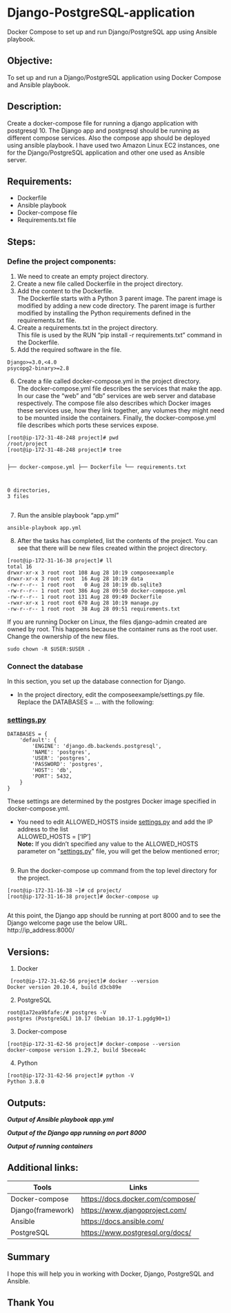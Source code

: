 # Django-PostgreSQL-application
Docker Compose to set up and run Django/PostgreSQL app using Ansible playbook.

<h2 class="code-line" data-line-start=1 data-line-end=2 ><a id="Objective_1"></a>Objective:</h2>
<p class="has-line-data" data-line-start="3" data-line-end="4">To set up and run a Django/PostgreSQL application using Docker Compose and Ansible playbook.</p>
<h2 class="code-line" data-line-start=5 data-line-end=6 ><a id="Description_5"></a>Description:</h2>
<p class="has-line-data" data-line-start="7" data-line-end="8">Create a docker-compose file for running a django application with postgresql 10. The Django app and postgresql should be running as different compose services. Also the compose app should be deployed using ansible playbook. I have used two Amazon Linux EC2 instances, one for the Django/PostgreSQL application and other one used as Ansible server.</p>
<h2 class="code-line" data-line-start=9 data-line-end=10 ><a id="Requirements_9"></a>Requirements:</h2>
<ul>
<li class="has-line-data" data-line-start="11" data-line-end="12">Dockerfile</li>
<li class="has-line-data" data-line-start="12" data-line-end="13">Ansible playbook</li>
<li class="has-line-data" data-line-start="13" data-line-end="14">Docker-compose file</li>
<li class="has-line-data" data-line-start="14" data-line-end="16">Requirements.txt file</li>
</ul>
<h2 class="code-line" data-line-start=16 data-line-end=17 ><a id="Steps_16"></a>Steps:</h2>
<h3 class="code-line" data-line-start=17 data-line-end=18 ><a id="Define_the_project_components_17"></a>Define the project components:</h3>
<ol>
<li class="has-line-data" data-line-start="18" data-line-end="19">We need to create an empty project directory.</li>
<li class="has-line-data" data-line-start="19" data-line-end="20">Create a new file called Dockerfile in the project directory.</li>
<li class="has-line-data" data-line-start="20" data-line-end="22">Add the content to the Dockerfile.<br>
The Dockerfile starts with a Python 3 parent image. The parent image is modified by adding a new code directory. The parent image is further modified by installing the Python requirements defined in the requirements.txt file.</li>
<li class="has-line-data" data-line-start="22" data-line-end="24">Create a requirements.txt in the project directory.<br>
This file is used by the RUN “pip install -r requirements.txt” command in the Dockerfile.</li>
<li class="has-line-data" data-line-start="24" data-line-end="25">Add the required software in the file.</li>
</ol>
<pre><code class="has-line-data" data-line-start="26" data-line-end="29" class="language-sh">Django&gt;=<span class="hljs-number">3.0</span>,&lt;<span class="hljs-number">4.0</span>
psycopg2-binary&gt;=<span class="hljs-number">2.8</span>
</code></pre>
<ol start="6">
<li class="has-line-data" data-line-start="29" data-line-end="32">Create a file called docker-compose.yml in the project directory.<br>
The docker-compose.yml file describes the services that make the app. In our case the “web” and “db” services are web server and database respectively. The compose file also describes which Docker images these services use, how they link together, any volumes they might need to be mounted inside the containers. Finally, the docker-compose.yml file describes which ports these services expose.</li>
</ol>
<pre><code class="has-line-data" data-line-start="33" data-line-end="43" class="language-sh">[root@ip-<span class="hljs-number">172</span>-<span class="hljs-number">31</span>-<span class="hljs-number">48</span>-<span class="hljs-number">248</span> project]<span class="hljs-comment"># pwd</span>
/root/project
[root@ip-<span class="hljs-number">172</span>-<span class="hljs-number">31</span>-<span class="hljs-number">48</span>-<span class="hljs-number">248</span> project]<span class="hljs-comment"># tree</span>

├── docker-compose.yml
├── Dockerfile
└── requirements.txt

<span class="hljs-number">0</span> directories, <span class="hljs-number">3</span> files
</code></pre>
<ol start="7">
<li class="has-line-data" data-line-start="44" data-line-end="45">Run the ansible playbook “app.yml”</li>
</ol>
<pre><code class="has-line-data" data-line-start="46" data-line-end="48" class="language-sh">ansible-playbook app.yml
</code></pre>
<ol start="8">
<li class="has-line-data" data-line-start="48" data-line-end="49">After the tasks has completed, list the contents of the project. You can see that there will be new files created within the project directory.</li>
</ol>
<pre><code class="has-line-data" data-line-start="50" data-line-end="60" class="language-sh">[root@ip-<span class="hljs-number">172</span>-<span class="hljs-number">31</span>-<span class="hljs-number">16</span>-<span class="hljs-number">38</span> project]<span class="hljs-comment"># ll</span>
total <span class="hljs-number">16</span>
drwxr-xr-x <span class="hljs-number">3</span> root root <span class="hljs-number">108</span> Aug <span class="hljs-number">28</span> <span class="hljs-number">10</span>:<span class="hljs-number">19</span> composeexample
drwxr-xr-x <span class="hljs-number">3</span> root root  <span class="hljs-number">16</span> Aug <span class="hljs-number">28</span> <span class="hljs-number">10</span>:<span class="hljs-number">19</span> data
-rw-r--r-- <span class="hljs-number">1</span> root root   <span class="hljs-number">0</span> Aug <span class="hljs-number">28</span> <span class="hljs-number">10</span>:<span class="hljs-number">19</span> db.sqlite3
-rw-r--r-- <span class="hljs-number">1</span> root root <span class="hljs-number">386</span> Aug <span class="hljs-number">28</span> <span class="hljs-number">09</span>:<span class="hljs-number">50</span> docker-compose.yml
-rw-r--r-- <span class="hljs-number">1</span> root root <span class="hljs-number">131</span> Aug <span class="hljs-number">28</span> <span class="hljs-number">09</span>:<span class="hljs-number">49</span> Dockerfile
-rwxr-xr-x <span class="hljs-number">1</span> root root <span class="hljs-number">670</span> Aug <span class="hljs-number">28</span> <span class="hljs-number">10</span>:<span class="hljs-number">19</span> manage.py
-rw-r--r-- <span class="hljs-number">1</span> root root  <span class="hljs-number">38</span> Aug <span class="hljs-number">28</span> <span class="hljs-number">09</span>:<span class="hljs-number">51</span> requirements.txt
</code></pre>
<p class="has-line-data" data-line-start="60" data-line-end="61">If you are running Docker on Linux, the files django-admin created are owned by root. This happens because the container runs as the root user. Change the ownership of the new files.</p>
<pre><code class="has-line-data" data-line-start="62" data-line-end="64" class="language-sh">sudo chown -R <span class="hljs-variable">$USER</span>:<span class="hljs-variable">$USER</span> .
</code></pre>
<h3 class="code-line" data-line-start=64 data-line-end=65 ><a id="Connect_the_database_64"></a>Connect the database</h3>
<p class="has-line-data" data-line-start="66" data-line-end="67">In this section, you set up the database connection for Django.</p>
<ul>
<li class="has-line-data" data-line-start="67" data-line-end="70">In the project directory, edit the composeexample/settings.py file.<br>
Replace the DATABASES = … with the following:</li>
</ul>
<h3 class="code-line" data-line-start=70 data-line-end=71 ><a id="settingspy_70"></a><a href="http://settings.py">settings.py</a></h3>
<pre><code class="has-line-data" data-line-start="73" data-line-end="84" class="language-sh">DATABASES = {
    <span class="hljs-string">'default'</span>: {
        <span class="hljs-string">'ENGINE'</span>: <span class="hljs-string">'django.db.backends.postgresql'</span>,
        <span class="hljs-string">'NAME'</span>: <span class="hljs-string">'postgres'</span>,
        <span class="hljs-string">'USER'</span>: <span class="hljs-string">'postgres'</span>,
        <span class="hljs-string">'PASSWORD'</span>: <span class="hljs-string">'postgres'</span>,
        <span class="hljs-string">'HOST'</span>: <span class="hljs-string">'db'</span>,
        <span class="hljs-string">'PORT'</span>: <span class="hljs-number">5432</span>,
    }
}
</code></pre>
<p class="has-line-data" data-line-start="84" data-line-end="85">These settings are determined by the postgres Docker image specified in docker-compose.yml.</p>
<ul>
<li class="has-line-data" data-line-start="86" data-line-end="90">You need to edit ALLOWED_HOSTS inside <a href="http://settings.py">settings.py</a> and add the IP address to the list<br>
ALLOWED_HOSTS = [‘IP’]<br>
<strong>Note:</strong> If you didn’t specified any value to the ALLOWED_HOSTS parameter on &quot;<a href="http://settings.py">settings.py</a>&quot; file, you will get the below mentioned error;</li>
</ul>
<p class="has-line-data" data-line-start="90" data-line-end="91"><img src="screenshots/Error.png" alt=""></p>
<ol start="9">
<li class="has-line-data" data-line-start="92" data-line-end="93">Run the docker-compose up command from the top level directory for the project.</li>
</ol>
<pre><code class="has-line-data" data-line-start="94" data-line-end="97" class="language-sh">[root@ip-<span class="hljs-number">172</span>-<span class="hljs-number">31</span>-<span class="hljs-number">16</span>-<span class="hljs-number">38</span> ~]<span class="hljs-comment"># cd project/</span>
[root@ip-<span class="hljs-number">172</span>-<span class="hljs-number">31</span>-<span class="hljs-number">16</span>-<span class="hljs-number">38</span> project]<span class="hljs-comment"># docker-compose up</span>
</code></pre>
<p class="has-line-data" data-line-start="98" data-line-end="99"><img src="screenshots/docker-compose.png" alt=""></p>
<p class="has-line-data" data-line-start="100" data-line-end="102">At this point, the Django app should be running at port 8000 and to see the Django welcome page use the below URL.<br>
http://ip_address:8000/</p>
<h2 class="code-line" data-line-start=103 data-line-end=104 ><a id="Versions_103"></a>Versions:</h2>
<ol>
<li class="has-line-data" data-line-start="104" data-line-end="105">Docker</li>
</ol>
<pre><code class="has-line-data" data-line-start="106" data-line-end="109" class="language-sh"> [root@ip-<span class="hljs-number">172</span>-<span class="hljs-number">31</span>-<span class="hljs-number">62</span>-<span class="hljs-number">56</span> project]<span class="hljs-comment"># docker --version</span>
Docker version <span class="hljs-number">20.10</span>.<span class="hljs-number">4</span>, build d3cb89e
</code></pre>
<ol start="2">
<li class="has-line-data" data-line-start="109" data-line-end="110">PostgreSQL</li>
</ol>
<pre><code class="has-line-data" data-line-start="111" data-line-end="114" class="language-sh">root@<span class="hljs-number">1</span>a72ea9bfafe:/<span class="hljs-comment"># postgres -V</span>
postgres (PostgreSQL) <span class="hljs-number">10.17</span> (Debian <span class="hljs-number">10.17</span>-<span class="hljs-number">1</span>.pgdg90+<span class="hljs-number">1</span>)
</code></pre>
<ol start="3">
<li class="has-line-data" data-line-start="114" data-line-end="115">Docker-compose</li>
</ol>
<pre><code class="has-line-data" data-line-start="116" data-line-end="119" class="language-sh">[root@ip-<span class="hljs-number">172</span>-<span class="hljs-number">31</span>-<span class="hljs-number">62</span>-<span class="hljs-number">56</span> project]<span class="hljs-comment"># docker-compose --version</span>
docker-compose version <span class="hljs-number">1.29</span>.<span class="hljs-number">2</span>, build <span class="hljs-number">5</span>becea4c
</code></pre>
<ol start="4">
<li class="has-line-data" data-line-start="119" data-line-end="120">Python</li>
</ol>
<pre><code class="has-line-data" data-line-start="121" data-line-end="124" class="language-sh">[root@ip-<span class="hljs-number">172</span>-<span class="hljs-number">31</span>-<span class="hljs-number">62</span>-<span class="hljs-number">56</span> project]<span class="hljs-comment"># python -V</span>
Python <span class="hljs-number">3.8</span>.<span class="hljs-number">0</span>
</code></pre>
<h2 class="code-line" data-line-start=125 data-line-end=126 ><a id="Outputs_125"></a>Outputs:</h2>
<p class="has-line-data" data-line-start="127" data-line-end="129"><strong><em>Output of Ansible playbook app.yml</em></strong><br>
<img src="screenshots/backend.png" alt=""></p>
<p class="has-line-data" data-line-start="130" data-line-end="132"><strong><em>Output of the Django app running on port 8000</em></strong><br>
<img src="screenshots/frontend.png" alt=""></p>
<p class="has-line-data" data-line-start="133" data-line-end="135"><strong><em>Output of running containers</em></strong><br>
<img src="screenshots/Containers.png" alt=""></p>
<h2 class="code-line" data-line-start=136 data-line-end=137 ><a id="Additional_links_136"></a>Additional links:</h2>
<table class="table table-striped table-bordered">
<thead>
<tr>
<th>Tools</th>
<th>Links</th>
</tr>
</thead>
<tbody>
<tr>
<td>Docker-compose</td>
<td><a href="https://docs.docker.com/compose/">https://docs.docker.com/compose/</a></td>
</tr>
<tr>
<td>Django(framework)</td>
<td><a href="https://www.djangoproject.com/">https://www.djangoproject.com/</a></td>
</tr>
<tr>
<td>Ansible</td>
<td><a href="https://docs.ansible.com/">https://docs.ansible.com/</a></td>
</tr>
<tr>
<td>PostgreSQL</td>
<td><a href="https://www.postgresql.org/docs/">https://www.postgresql.org/docs/</a></td>
</tr>
</tbody>
</table>
<h2 class="code-line" data-line-start=145 data-line-end=146 ><a id="Summary_145"></a>Summary</h2>
<p class="has-line-data" data-line-start="146" data-line-end="147">I hope this will help you in working with Docker, Django, PostgreSQL and Ansible.</p>
<h2 class="code-line" data-line-start=148 data-line-end=149 ><a id="Thank_You_148"></a><strong>Thank You</strong></h2>
